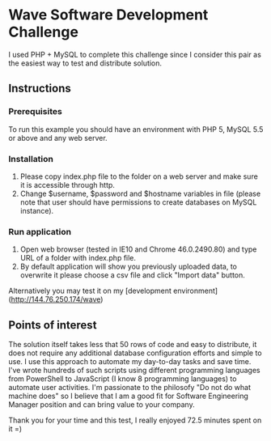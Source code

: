 # Wave Software Development Challenge
I used PHP + MySQL to complete this challenge since I consider this pair as the easiest way to test and distribute solution.

## Instructions
### Prerequisites
To run this example you should have an environment with PHP 5, MySQL 5.5 or above and any web server.

### Installation
1. Please copy index.php file to the folder on a web server and make sure it is accessible through http.
1. Change $username, $password and $hostname variables in file (please note that user should have permissions to create databases on MySQL instance).

### Run application
1. Open web browser (tested in IE10 and Chrome 46.0.2490.80) and type URL of a folder with index.php file.
1. By default application will show you previously uploaded data, to overwrite it please choose a csv file and click "Import data" button.

Alternatively you may test it on my [development environment] (http://144.76.250.174/wave)

## Points of interest
The solution itself takes less that 50 rows of code and easy to distribute, it does not require any additional database configuration efforts and simple to use. I use this approach to automate my day-to-day tasks and save time. I've wrote hundreds of such scripts using different programming languages from PowerShell to JavaScript (I know 8 programming languages) to automate user activities. I'm passionate to the philosofy "Do not do what machine does" so I believe that I am a good fit for Software Engineering Manager position and can bring value to your company.

Thank you for your time and this test, I really enjoyed 72.5 minutes spent on it =) 
